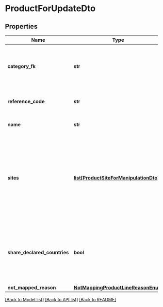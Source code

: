 # ProductForUpdateDto

## Properties
Name | Type | Description | Notes
------------ | ------------- | ------------- | -------------
**category_fk** | **str** | The unique identifier for the category in which the product will be stored | 
**reference_code** | **str** | The product reference code | 
**name** | **str** | The product name | 
**sites** | [**list[ProductSiteForManipulationDto]**](ProductSiteForManipulationDto.md) | The sites from which the product is supplied    If a list of sites is not provided. The product will be associated with all of your    sites on platform | [optional] 
**share_declared_countries** | **bool** | If any countries are declared on this product, allow customers to see the declaration | [optional] 
**not_mapped_reason** | [**NotMappingProductLineReasonEnum**](NotMappingProductLineReasonEnum.md) |  | [optional] 

[[Back to Model list]](../README.md#documentation-for-models) [[Back to API list]](../README.md#documentation-for-api-endpoints) [[Back to README]](../README.md)

